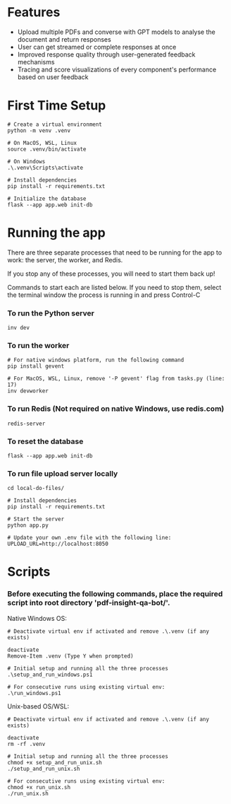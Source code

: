 # Features 

- Upload multiple PDFs and converse with GPT models to analyse the document and return responses
- User can get streamed or complete responses at once
- Improved response quality through user-generated feedback mechanisms
- Tracing and score visualizations of every component's performance based on user feedback

# First Time Setup

```
# Create a virtual environment
python -m venv .venv

# On MacOS, WSL, Linux
source .venv/bin/activate

# On Windows
.\.venv\Scripts\activate

# Install dependencies
pip install -r requirements.txt

# Initialize the database
flask --app app.web init-db
```

# Running the app

There are three separate processes that need to be running for the app to work: the server, the worker, and Redis.

If you stop any of these processes, you will need to start them back up!

Commands to start each are listed below. If you need to stop them, select the terminal window the process is running in and press Control-C

### To run the Python server

```
inv dev
```

### To run the worker

```
# For native windows platform, run the following command
pip install gevent

# For MacOS, WSL, Linux, remove '-P gevent' flag from tasks.py (line: 17)
inv devworker
```

### To run Redis (Not required on native Windows, use redis.com)

```
redis-server
```

### To reset the database

```
flask --app app.web init-db
```

### To run file upload server locally

```
cd local-do-files/

# Install dependencies
pip install -r requirements.txt

# Start the server
python app.py

# Update your own .env file with the following line:
UPLOAD_URL=http://localhost:8050
```

# Scripts

### Before executing the following commands, place the required script into root directory 'pdf-insight-qa-bot/'.

Native Windows OS:


```
# Deactivate virtual env if activated and remove .\.venv (if any exists)

deactivate
Remove-Item .venv (Type Y when prompted)

# Initial setup and running all the three processes  
.\setup_and_run_windows.ps1

# For consecutive runs using existing virtual env:
.\run_windows.ps1
```

Unix-based OS/WSL:

```
# Deactivate virtual env if activated and remove .\.venv (if any exists)

deactivate
rm -rf .venv

# Initial setup and running all the three processes
chmod +x setup_and_run_unix.sh   
./setup_and_run_unix.sh

# For consecutive runs using existing virtual env:
chmod +x run_unix.sh
./run_unix.sh
```
